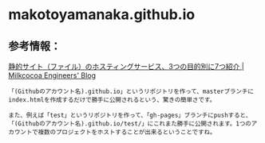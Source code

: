 # makotoyamanaka.github.io

## 参考情報：

[静的サイト（ファイル）のホスティングサービス、3つの目的別に7つ紹介 | Milkcocoa Engineers' Blog](http://blog.mlkcca.com/frontend/static-website-hosting/)

```
「(Githubのアカウント名).github.io」というリポジトリを作って、masterブランチにindex.htmlを作成するだけで勝手に公開されるという、驚きの簡単さです。
```
```
また、例えば「test」というリポジトリを作って、「gh-pages」ブランチにpushすると、「(Githubのアカウント名).github.io/test/」にこれまた勝手に公開されます。1つのアカウントで複数のプロジェクトをホストすることが出来るということですね。
```
